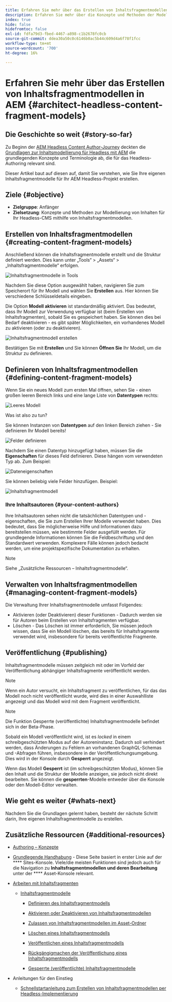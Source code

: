 ```yaml
---
title: Erfahren Sie mehr über das Erstellen von Inhaltsfragmentmodellen in AEM
description: Erfahren Sie mehr über die Konzepte und Methoden der Modellierung von Inhalten für Ihr Headless-CMS mithilfe von Inhaltsfragmentmodellen.
index: true
hide: false
hidefromtoc: false
exl-id: fdfa79d3-fbed-4467-a898-c1b2678fc0cb
source-git-commit: ddea30a50c0c6146b0ac5b44c609d4a6f78f1fcc
workflow-type: tm+mt
source-wordcount: '700'
ht-degree: 16%

---
```


# Erfahren Sie mehr über das Erstellen von Inhaltsfragmentmodellen in AEM {#architect-headless-content-fragment-models}

## Die Geschichte so weit {#story-so-far}

Zu Beginn der [AEM Headless Content Author-Journey](overview.md) deckten die [Grundlagen zur Inhaltsmodellierung für Headless mit AEM](basics.md) die grundlegenden Konzepte und Terminologie ab, die für das Headless-Authoring relevant sind.

Dieser Artikel baut auf diesen auf, damit Sie verstehen, wie Sie Ihre eigenen Inhaltsfragmentmodelle für Ihr AEM Headless-Projekt erstellen.

## Ziele {#objective}

* **Zielgruppe**: Anfänger
* **Zielsetzung**: Konzepte und Methoden zur Modellierung von Inhalten für Ihr Headless-CMS mithilfe von Inhaltsfragmentmodellen.

<!-- which persona does this? -->
<!-- and who allows the configuration on the folders? -->

<!--
## Enabling Content Fragment Models {#enabling-content-fragment-models}

At the very start you need to enable Content Fragment Models for your site, this is done in the Configuration Browser; under Tools -> General -> Configuration Browser. You can either select to configure the global entry, or create a new configuration. For example:

![Define configuration](/help/assets/content-fragments/assets/cfm-conf-01.png)

>[!NOTE]
>
>See Additional Resources - Content Fragments in the Configuration Browser
-->

## Erstellen von Inhaltsfragmentmodellen {#creating-content-fragment-models}

Anschließend können die Inhaltsfragmentmodelle erstellt und die Struktur definiert werden. Dies kann unter „Tools“ > „Assets“ > „Inhaltsfragmentmodelle“ erfolgen.

![Inhaltsfragmentmodelle in Tools](assets/cfm-tools.png)

Nachdem Sie diese Option ausgewählt haben, navigieren Sie zum Speicherort für Ihr Modell und wählen Sie **Erstellen** aus. Hier können Sie verschiedene Schlüsseldetails eingeben.

Die Option **Modell aktivieren** ist standardmäßig aktiviert. Das bedeutet, dass Ihr Modell zur Verwendung verfügbar ist (beim Erstellen von Inhaltsfragmenten), sobald Sie es gespeichert haben. Sie können dies bei Bedarf deaktivieren - es gibt später Möglichkeiten, ein vorhandenes Modell zu aktivieren (oder zu deaktivieren).

![Inhaltsfragmentmodell erstellen](/help/assets/content-fragments/assets/cfm-models-02.png)

Bestätigen Sie mit **Erstellen** und Sie können **Öffnen Sie** Ihr Modell, um die Struktur zu definieren.

## Definieren von Inhaltsfragmentmodellen {#defining-content-fragment-models}

Wenn Sie ein neues Modell zum ersten Mal öffnen, sehen Sie - einen großen leeren Bereich links und eine lange Liste von **Datentypen** rechts:

![Leeres Modell](/help/assets/content-fragments/assets/cfm-models-03.png)

Was ist also zu tun?

Sie können Instanzen von **Datentypen** auf den linken Bereich ziehen - Sie definieren Ihr Modell bereits!

![Felder definieren](/help/assets/content-fragments/assets/cfm-models-04.png)

Nachdem Sie einen Datentyp hinzugefügt haben, müssen Sie die **Eigenschaften** für dieses Feld definieren. Diese hängen vom verwendeten Typ ab. Zum Beispiel:

![Dateneigenschaften](/help/assets/content-fragments/assets/cfm-models-05.png)

Sie können beliebig viele Felder hinzufügen. Beispiel:

![Inhaltsfragmentmodell](/help/assets/content-fragments/assets/cfm-models-07.png)

### Ihre Inhaltsautoren {#your-content-authors}

Ihre Inhaltsautoren sehen nicht die tatsächlichen Datentypen und -eigenschaften, die Sie zum Erstellen Ihrer Modelle verwendet haben. Dies bedeutet, dass Sie möglicherweise Hilfe und Informationen dazu bereitstellen müssen, wie bestimmte Felder ausgefüllt werden. Für grundlegende Informationen können Sie die Feldbeschriftung und den Standardwert verwenden. Komplexere Fälle können jedoch bedacht werden, um eine projektspezifische Dokumentation zu erhalten.

>[!NOTE]
>
>Siehe „Zusätzliche Ressourcen – Inhaltsfragmentmodelle“.

## Verwalten von Inhaltsfragmentmodellen {#managing-content-fragment-models}

<!-- needs more details -->

Die Verwaltung Ihrer Inhaltsfragmentmodelle umfasst Folgendes:

* Aktivieren (oder Deaktivieren) dieser Funktionen - Dadurch werden sie für Autoren beim Erstellen von Inhaltsfragmenten verfügbar.
* Löschen - Das Löschen ist immer erforderlich, Sie müssen jedoch wissen, dass Sie ein Modell löschen, das bereits für Inhaltsfragmente verwendet wird, insbesondere für bereits veröffentlichte Fragmente.

## Veröffentlichung {#publishing}

<!-- needs more details -->

Inhaltsfragmentmodelle müssen zeitgleich mit oder im Vorfeld der Veröffentlichung abhängiger Inhaltsfragmente veröffentlicht werden.

>[!NOTE]
>
>Wenn ein Autor versucht, ein Inhaltsfragment zu veröffentlichen, für das das Modell noch nicht veröffentlicht wurde, wird dies in einer Auswahlliste angezeigt und das Modell wird mit dem Fragment veröffentlicht.

>[!NOTE]
>
>Die Funktion Gesperrte (veröffentlichte) Inhaltsfragmentmodelle befindet sich in der Beta-Phase.

Sobald ein Modell veröffentlicht wird, ist es *locked* in einem schreibgeschützten Modus auf der Autoreninstanz. Dadurch soll verhindert werden, dass Änderungen zu Fehlern an vorhandenen GraphQL-Schemas und -Abfragen führen, insbesondere in der Veröffentlichungsumgebung. Dies wird in der Konsole durch **Gesperrt** angezeigt.

Wenn das Modell **Gesperrt** ist (im schreibgeschützten Modus), können Sie den Inhalt und die Struktur der Modelle anzeigen, sie jedoch nicht direkt bearbeiten. Sie können die **gesperrten**-Modelle entweder über die Konsole oder den Modell-Editor verwalten.

## Wie geht es weiter {#whats-next}

Nachdem Sie die Grundlagen gelernt haben, besteht der nächste Schritt darin, Ihre eigenen Inhaltsfragmentmodelle zu erstellen.

## Zusätzliche Ressourcen {#additional-resources}

* [Authoring – Konzepte](/help/sites-cloud/authoring/getting-started/concepts.md)

* [Grundlegende Handhabung](/help/sites-cloud/authoring/getting-started/basic-handling.md)  - Diese Seite basiert in erster Linie auf der  **** Sites-Konsole. Viele/die meisten Funktionen sind jedoch auch für die Navigation zu  **Inhaltsfragmentmodellen und deren Bearbeitung** unter der  **** Asset-Konsole relevant.

* [Arbeiten mit Inhaltsfragmenten](/help/assets/content-fragments/content-fragments.md)

   * [Inhaltsfragmentmodelle](/help/assets/content-fragments/content-fragments-models.md)

      * [Definieren des Inhaltsfragmentmodells](/help/assets/content-fragments/content-fragments-models.md#defining-your-content-fragment-model)

      * [Aktivieren oder Deaktivieren von Inhaltsfragmentmodellen](/help/assets/content-fragments/content-fragments-models.md#enabling-disabling-a-content-fragment-model)

      * [Zulassen von Inhaltsfragmentmodellen im Asset-Ordner](/help/assets/content-fragments/content-fragments-models.md#allowing-content-fragment-models-assets-folder)

      * [Löschen eines Inhaltsfragmentmodells](/help/assets/content-fragments/content-fragments-models.md#deleting-a-content-fragment-model)

      * [Veröffentlichen eines Inhaltsfragmentmodells](/help/assets/content-fragments/content-fragments-models.md#publishing-a-content-fragment-model)

      * [Rückgängigmachen der Veröffentlichung eines Inhaltsfragmentmodells](/help/assets/content-fragments/content-fragments-models.md#unpublishing-a-content-fragment-model)

      * [Gesperrte (veröffentlichte) Inhaltsfragmentmodelle](/help/assets/content-fragments/content-fragments-models.md#locked-published-content-fragment-models)

* Anleitungen für den Einstieg

   * [Schnellstartanleitung zum Erstellen von Inhaltsfragmentmodellen per Headless-Implementierung](/help/implementing/developing/headless/getting-started/create-content-model.md)
